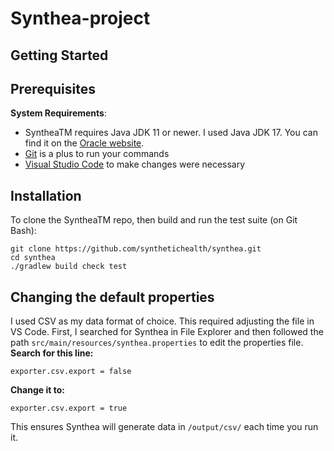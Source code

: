 # Synthea-project
## Getting Started
## Prerequisites
**System Requirements**:
- SyntheaTM requires Java JDK 11 or newer. I used Java JDK 17. You can find it on the [Oracle website](https://www.oracle.com/java/technologies/javase/jdk17-archive-downloads.html).
- [Git](https://git-scm.com/downloads) is a plus to run your commands
- [Visual Studio Code](https://code.visualstudio.com/) to make changes were necessary
## Installation
To clone the SyntheaTM repo, then build and run the test suite (on Git Bash):
```
git clone https://github.com/synthetichealth/synthea.git
cd synthea
./gradlew build check test
```
## Changing the default properties
I used CSV as my data format of choice. This required adjusting the file in VS Code.
First, I searched for Synthea in File Explorer and then followed the path `src/main/resources/synthea.properties` to edit the properties file.
**Search for this line:**
```
exporter.csv.export = false
```
**Change it to:**
```
exporter.csv.export = true
```
This ensures Synthea will generate data in `/output/csv/` each time you run it.
